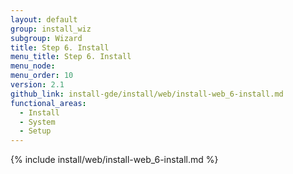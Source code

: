 ```yaml
---
layout: default
group: install_wiz
subgroup: Wizard
title: Step 6. Install
menu_title: Step 6. Install
menu_node:
menu_order: 10
version: 2.1
github_link: install-gde/install/web/install-web_6-install.md
functional_areas:
  - Install
  - System
  - Setup
---
```


{% include install/web/install-web_6-install.md %}


